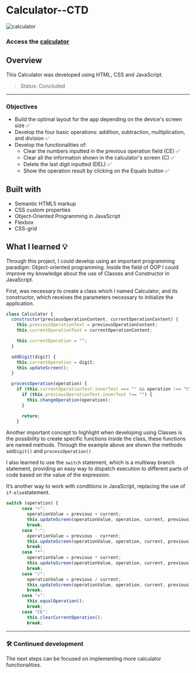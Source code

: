 # Calculator--CTD

![calculator](https://user-images.githubusercontent.com/97140968/230968809-b488fd83-add9-4a9d-82fc-930dcb16cb7b.png)

### Access the [calculator](https://lucaso-silva.github.io/calculator--CTD/) 

## Overview
This Calculator was developed using HTML, CSS and JavaScript. 

> Status: Concluded 

---

### Objectives
- Build the optimal layout for the app depending on the device's screen size ✅
- Develop the four basic operations: addition, subtraction, multiplication, and division ✅
- Develop the functionalities of:
  - Clear the numbers inputted in the previous operation field (CE) ✅ 
  - Clear all the information shown in the calculator's screen (C) ✅ 
  - Delete the last digit inputted (DEL) ✅ 
  - Show the operation result by clicking on the Equals button  ✅

## Built with
- Semantic HTML5 markup
- CSS custom properties
- Object-Oriented Programming in JavaScript
- Flexbox
- CSS-grid


## What I learned 💡
Through this project, I could develop using an important programming paradigm: Object-oriented programming. Inside the field of OOP I could improve my knowledge about the use of Classes and Constructor in JavaScript. 

First, was necessary to create a class which I named Calculator, and its constructor, which receives the parameters necessary to initialize the application.

```JavaScript
class Calculator {
  constructor(previousOperationContent, currentOperationContent) {
    this.previousOperationText = previousOperationContent;
    this.currentOperationText = currentOperationContent;

    this.currentOperation = "";
  }

  addDigit(digit) {
    this.currentOperation = digit;
    this.updateScreen();
  }

  processOperation(operation) {
    if (this.currentOperationText.innerText === "" && operation !== "C") {
      if (this.previousOperationText.innerText !== "") {
        this.changeOperation(operation);
      }

      return;
    }
```
Another important concept to highlight when developing using Classes is the possibility to create specific functions inside the class, these functions are named methods. Through the example above are shown the methods `addDigit()` and `processOperation()`

I also learned to use the `switch` statement, which is a multiway branch statement, providing an easy way to dispatch execution to different parts of code based on the value of the expression.

It’s another way to work with conditions in JavaScript, replacing the use of `if-else`statement.
```JavaScript
switch (operation) {
      case "+":
        operationValue = previous + current;
        this.updateScreen(operationValue, operation, current, previous);
        break;
      case "-":
        operationValue = previous - current;
        this.updateScreen(operationValue, operation, current, previous);
        break;
      case "*":
        operationValue = previous * current;
        this.updateScreen(operationValue, operation, current, previous);
        break;
      case "/":
        operationValue = previous / current;
        this.updateScreen(operationValue, operation, current, previous);
        break;
      case "=":
        this.equalOperation();
        break;
      case "CE":
        this.clearCurrentOperation();
        break;
```

---
### 🛠️ Continued development

The next steps can be focused on implementing more calculator functionalities. 
